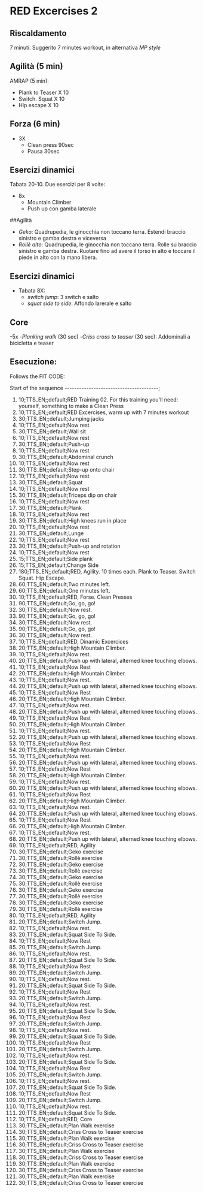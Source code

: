 ﻿
# RED Excercises 2

## Riscaldamento

7 minuti. Suggerito 7 minutes workout, in alternativa _MP style_

## Agilità (5 min)

AMRAP (5 min):
- Plank to Teaser X 10
- Switch. Squat X 10
- Hip escape X 10

## Forza (6 min)

- 3X
	- Clean press 90sec
	- Pausa 30sec


## Esercizi dinamici

Tabata 20-10. Due esercizi per 8 volte:

- 8x
	- Mountain Climber
	- Push up con gamba laterale


##Agilità


- _Geko_: Quadrupedia, le ginocchia non toccano terra. Estendi braccio sinistro e gamba destra e viceversa
- _Rollè alto_: Quadrupedia, le ginocchia non toccano terra. Rolle su braccio sinistro e gamba destra. Ruotare fino ad avere il torso in alto e toccare il piede in alto con la mano libera.

## Esercizi dinamici

- Tabata 8X:
	- _switch jump_: 3 switch e salto
	- _squat side to side_: Affondo larerale e salto

## Core

-5x
	-_Planking walk_ (30 sec)
	-_Criss cross to teaser_ (30 sec): Addominali a bicicletta e teaser

## Esecuzione:

Follows the FIT CODE:

Start of the sequence ---------------------------------------;

1. 10;TTS_EN;;default;RED Training 02. For this training you'll need: yourself, something to make a Clean Press
2. 10;TTS_EN;;default;RED Excercises, warm up with 7 minutes workout
1. 30;TTS_EN;;default;Jumping jacks
1. 10;TTS_EN;;default;Now rest
1. 30;TTS_EN;;default;Wall sit
1. 10;TTS_EN;;default;Now rest
1. 30;TTS_EN;;default;Push-up
1. 10;TTS_EN;;default;Now rest
1. 30;TTS_EN;;default;Abdominal crunch
1. 10;TTS_EN;;default;Now rest
1. 30;TTS_EN;;default;Step-up onto chair
1. 10;TTS_EN;;default;Now rest
1. 30;TTS_EN;;default;Squat
1. 10;TTS_EN;;default;Now rest
1. 30;TTS_EN;;default;Triceps dip on chair
1. 10;TTS_EN;;default;Now rest
1. 30;TTS_EN;;default;Plank
1. 10;TTS_EN;;default;Now rest
1. 30;TTS_EN;;default;High knees run in place
1. 10;TTS_EN;;default;Now rest
1. 30;TTS_EN;;default;Lunge
1. 10;TTS_EN;;default;Now rest
1. 30;TTS_EN;;default;Push-up and rotation
1. 10;TTS_EN;;default;Now rest
1. 15;TTS_EN;;default;Side plank
1. 15;TTS_EN;;default;Change Side
1. 180;TTS_EN;;default;RED, Agility. 10 times each. Plank to Teaser. Switch Squat. Hip Escape.
1. 60;TTS_EN;;default;Two minutes left.
1. 60;TTS_EN;;default;One minutes left.
1. 10;TTS_EN;;default;RED, Forse. Clean Presses
1. 90;TTS_EN;;default;Go, go, go!
1. 30;TTS_EN;;default;Now rest.
1. 90;TTS_EN;;default;Go, go, go!
1. 30;TTS_EN;;default;Now rest.
1. 90;TTS_EN;;default;Go, go, go!
1. 30;TTS_EN;;default;Now rest.
1. 10;TTS_EN;;default;RED, Dinamic Excercices
1. 20;TTS_EN;;default;High Mountain Climber.
1. 10;TTS_EN;;default;Now rest.
1. 20;TTS_EN;;default;Push up with lateral, alterned knee touching elbows.
1. 10;TTS_EN;;default;Now Rest
1. 20;TTS_EN;;default;High Mountain Climber.
1. 10;TTS_EN;;default;Now rest.
1. 20;TTS_EN;;default;Push up with lateral, alterned knee touching elbows.
1. 10;TTS_EN;;default;Now Rest
1. 20;TTS_EN;;default;High Mountain Climber.
1. 10;TTS_EN;;default;Now rest.
1. 20;TTS_EN;;default;Push up with lateral, alterned knee touching elbows.
1. 10;TTS_EN;;default;Now Rest
1. 20;TTS_EN;;default;High Mountain Climber.
1. 10;TTS_EN;;default;Now rest.
1. 20;TTS_EN;;default;Push up with lateral, alterned knee touching elbows.
1. 10;TTS_EN;;default;Now Rest
1. 20;TTS_EN;;default;High Mountain Climber.
1. 10;TTS_EN;;default;Now rest.
1. 20;TTS_EN;;default;Push up with lateral, alterned knee touching elbows.
1. 10;TTS_EN;;default;Now Rest
1. 20;TTS_EN;;default;High Mountain Climber.
1. 10;TTS_EN;;default;Now rest.
1. 20;TTS_EN;;default;Push up with lateral, alterned knee touching elbows.
1. 10;TTS_EN;;default;Now Rest
1. 20;TTS_EN;;default;High Mountain Climber.
1. 10;TTS_EN;;default;Now rest.
1. 20;TTS_EN;;default;Push up with lateral, alterned knee touching elbows.
1. 10;TTS_EN;;default;Now Rest
1. 20;TTS_EN;;default;High Mountain Climber.
1. 10;TTS_EN;;default;Now rest.
1. 20;TTS_EN;;default;Push up with lateral, alterned knee touching elbows.
1. 10;TTS_EN;;default;RED, Agility
1. 30;TTS_EN;;default;Geko exercise
1. 30;TTS_EN;;default;Rollè exercise
1. 30;TTS_EN;;default;Geko exercise
1. 30;TTS_EN;;default;Rollè exercise
1. 30;TTS_EN;;default;Geko exercise
1. 30;TTS_EN;;default;Rollè exercise
1. 30;TTS_EN;;default;Geko exercise
1. 30;TTS_EN;;default;Rollè exercise
1. 30;TTS_EN;;default;Geko exercise
1. 30;TTS_EN;;default;Rollè exercise
1. 10;TTS_EN;;default;RED, Agility
1. 20;TTS_EN;;default;Switch Jump.
1. 10;TTS_EN;;default;Now rest.
1. 20;TTS_EN;;default;Squat Side To Side.
1. 10;TTS_EN;;default;Now Rest
1. 20;TTS_EN;;default;Switch Jump.
1. 10;TTS_EN;;default;Now rest.
1. 20;TTS_EN;;default;Squat Side To Side.
1. 10;TTS_EN;;default;Now Rest
1. 20;TTS_EN;;default;Switch Jump.
1. 10;TTS_EN;;default;Now rest.
1. 20;TTS_EN;;default;Squat Side To Side.
1. 10;TTS_EN;;default;Now Rest
1. 20;TTS_EN;;default;Switch Jump.
1. 10;TTS_EN;;default;Now rest.
1. 20;TTS_EN;;default;Squat Side To Side.
1. 10;TTS_EN;;default;Now Rest
1. 20;TTS_EN;;default;Switch Jump.
1. 10;TTS_EN;;default;Now rest.
1. 20;TTS_EN;;default;Squat Side To Side.
1. 10;TTS_EN;;default;Now Rest
1. 20;TTS_EN;;default;Switch Jump.
1. 10;TTS_EN;;default;Now rest.
1. 20;TTS_EN;;default;Squat Side To Side.
1. 10;TTS_EN;;default;Now Rest
1. 20;TTS_EN;;default;Switch Jump.
1. 10;TTS_EN;;default;Now rest.
1. 20;TTS_EN;;default;Squat Side To Side.
1. 10;TTS_EN;;default;Now Rest
1. 20;TTS_EN;;default;Switch Jump.
1. 10;TTS_EN;;default;Now rest.
1. 20;TTS_EN;;default;Squat Side To Side.
1. 10;TTS_EN;;default;RED, Core
1. 30;TTS_EN;;default;Plan Walk exercise
1. 30;TTS_EN;;default;Criss Cross to Teaser exercise
1. 30;TTS_EN;;default;Plan Walk exercise
1. 30;TTS_EN;;default;Criss Cross to Teaser exercise
1. 30;TTS_EN;;default;Plan Walk exercise
1. 30;TTS_EN;;default;Criss Cross to Teaser exercise
1. 30;TTS_EN;;default;Plan Walk exercise
1. 30;TTS_EN;;default;Criss Cross to Teaser exercise
1. 30;TTS_EN;;default;Plan Walk exercise
1. 30;TTS_EN;;default;Criss Cross to Teaser exercise
